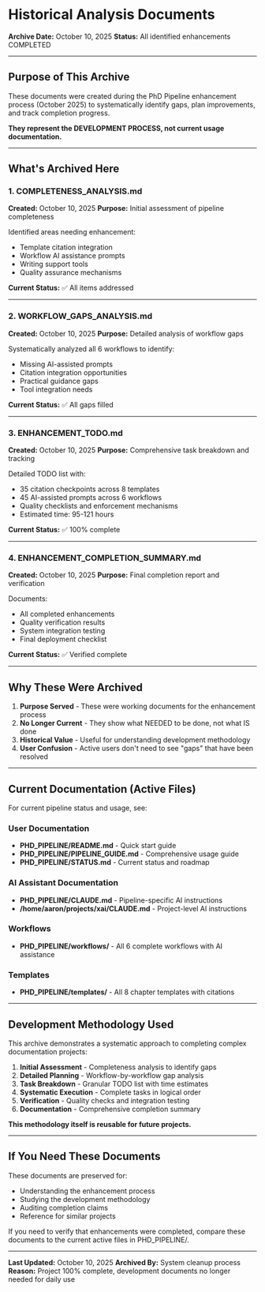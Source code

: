 # Historical Analysis Documents

**Archive Date:** October 10, 2025
**Status:** All identified enhancements COMPLETED

---

## Purpose of This Archive

These documents were created during the PhD Pipeline enhancement process (October 2025) to systematically identify gaps, plan improvements, and track completion progress.

**They represent the DEVELOPMENT PROCESS, not current usage documentation.**

---

## What's Archived Here

### 1. COMPLETENESS_ANALYSIS.md
**Created:** October 10, 2025
**Purpose:** Initial assessment of pipeline completeness

Identified areas needing enhancement:
- Template citation integration
- Workflow AI assistance prompts
- Writing support tools
- Quality assurance mechanisms

**Current Status:** ✅ All items addressed

---

### 2. WORKFLOW_GAPS_ANALYSIS.md
**Created:** October 10, 2025
**Purpose:** Detailed analysis of workflow gaps

Systematically analyzed all 6 workflows to identify:
- Missing AI-assisted prompts
- Citation integration opportunities
- Practical guidance gaps
- Tool integration needs

**Current Status:** ✅ All gaps filled

---

### 3. ENHANCEMENT_TODO.md
**Created:** October 10, 2025
**Purpose:** Comprehensive task breakdown and tracking

Detailed TODO list with:
- 35 citation checkpoints across 8 templates
- 45 AI-assisted prompts across 6 workflows
- Quality checklists and enforcement mechanisms
- Estimated time: 95-121 hours

**Current Status:** ✅ 100% complete

---

### 4. ENHANCEMENT_COMPLETION_SUMMARY.md
**Created:** October 10, 2025
**Purpose:** Final completion report and verification

Documents:
- All completed enhancements
- Quality verification results
- System integration testing
- Final deployment checklist

**Current Status:** ✅ Verified complete

---

## Why These Were Archived

1. **Purpose Served** - These were working documents for the enhancement process
2. **No Longer Current** - They show what NEEDED to be done, not what IS done
3. **Historical Value** - Useful for understanding development methodology
4. **User Confusion** - Active users don't need to see "gaps" that have been resolved

---

## Current Documentation (Active Files)

For current pipeline status and usage, see:

### User Documentation
- **PHD_PIPELINE/README.md** - Quick start guide
- **PHD_PIPELINE/PIPELINE_GUIDE.md** - Comprehensive usage guide
- **PHD_PIPELINE/STATUS.md** - Current status and roadmap

### AI Assistant Documentation
- **PHD_PIPELINE/CLAUDE.md** - Pipeline-specific AI instructions
- **/home/aaron/projects/xai/CLAUDE.md** - Project-level AI instructions

### Workflows
- **PHD_PIPELINE/workflows/** - All 6 complete workflows with AI assistance

### Templates
- **PHD_PIPELINE/templates/** - All 8 chapter templates with citations

---

## Development Methodology Used

This archive demonstrates a systematic approach to completing complex documentation projects:

1. **Initial Assessment** - Completeness analysis to identify gaps
2. **Detailed Planning** - Workflow-by-workflow gap analysis
3. **Task Breakdown** - Granular TODO list with time estimates
4. **Systematic Execution** - Complete tasks in logical order
5. **Verification** - Quality checks and integration testing
6. **Documentation** - Comprehensive completion summary

**This methodology itself is reusable for future projects.**

---

## If You Need These Documents

These documents are preserved for:
- Understanding the enhancement process
- Studying the development methodology
- Auditing completion claims
- Reference for similar projects

If you need to verify that enhancements were completed, compare these documents to the current active files in PHD_PIPELINE/.

---

**Last Updated:** October 10, 2025
**Archived By:** System cleanup process
**Reason:** Project 100% complete, development documents no longer needed for daily use
